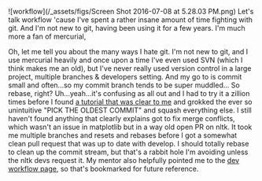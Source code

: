 
![workflow](/_assets/figs/Screen Shot 2016-07-08 at 5.28.03 PM.png)
Let's talk workflow 'cause I've spent a rather insane amount of time fighting with git. And I'm not new to git, 
having been using it for a few years. I'm much more a fan of mercurial, 


Oh, let me tell you about the many ways I hate git. I'm not new to git, and I use mercurial heavily and once upon a time 
I've even used SVN (which I think makes me an old), but I've never really used version control in a large project, 
multiple branches & developers setting. And my go to is commit small and often...so my commit branch tends to be super muddled...
So rebase, right? Uh...yeah...it's confusing as all out and I had to try it a zillion times before I found 
[a tutorial that was clear to me](http://gitready.com/advanced/2009/02/10/squashing-commits-with-rebase.html)
and grokked the ever so unintuitive "PICK THE OLDEST COMMIT" and squash everything else. I still haven't found anything that 
clearly explains got to fix merge conflicts, which wasn't an issue in matplotlib but in a way old open PR on nltk. It took me 
multiple branches and resets and rebases before I got a somewhat clean pull request that was up to date with develop. I should 
totally rebase to clean up the commit stream, but that's a rabbit hole I'm avoiding unless the nltk devs request it. My mentor 
also helpfully pointed me to the [dev workflow page](http://matplotlib.org/devel/gitwash/development_workflow.html), so that's 
bookmarked for future reference. 

